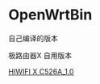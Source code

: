 # OpenWrtBin
自己编译的版本

极路由器X 自用版本 

[HIWIFI X C526A_1.0](https://github.com/Klosw/openWrtBin/releases/tag/HIWIFI_C526A_1.0)
